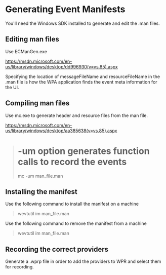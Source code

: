 Generating Event Manifests
==========================

You'll need the Windows SDK installed to generate and edit the .man files.

Editing man files
-----------------

Use ECManGen.exe

https://msdn.microsoft.com/en-us/library/windows/desktop/dd996930(v=vs.85).aspx

Specifying the location of messageFileName and resourceFileName in the .man file is how the WPA application finds the event meta information for the UI.

Compiling man files
-------------------

Use mc.exe to generate header and resource files from the man file.

https://msdn.microsoft.com/en-us/library/windows/desktop/aa385638(v=vs.85).aspx

> # -um option generates function calls to record the events
>
> mc -um man_file.man

Installing the manifest
-----------------------

Use the following command to install the manifest on a machine
> wevtutil im man_file.man

Use the following command to remove the manifest from a machine
> wevtutil im man_file.man

Recording the correct providers
-------------------------------

Generate a .wprp file in order to add the providers to WPR and select them for recording.
